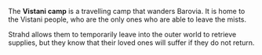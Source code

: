 The **Vistani camp** is a travelling camp that wanders Barovia. It is home to the Vistani people, who are the only ones who are able to leave the mists. 

Strahd allows them to temporarily leave into the outer world to retrieve supplies, but they know that their loved ones will suffer if they do not return.